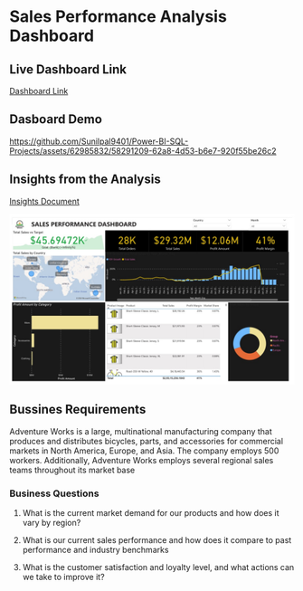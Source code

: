 # Sales Performance Analysis Dashboard


## Live Dashboard Link

[Dashboard Link](https://app.powerbi.com/view?r=eyJrIjoiN2Q4N2E5MTItYzllZS00ZTVmLTg0M2QtZTY3YWFjMDU5ZDUzIiwidCI6ImRmODY3OWNkLWE4MGUtNDVkOC05OWFjLWM4M2VkN2ZmOTVhMCJ9)



## Dasboard Demo
https://github.com/Sunilpal9401/Power-BI-SQL-Projects/assets/62985832/58291209-62a8-4d53-b6e7-920f55be26c2


## Insights from the Analysis 
[Insights Document](https://github.com/Sunilpal9401/Power-BI-SQL-Projects/blob/main/SALES%20PERFORMANCE%20DASHBOARD/Insights.pdf)





![App Screenshot](https://github.com/Sunilpal9401/Power-BI-SQL-Projects/blob/main/SALES%20PERFORMANCE%20DASHBOARD/Sales%20Performance%20dashboard.jpg?raw=true)

## Bussines Requirements

Adventure Works is a large, multinational manufacturing company that produces and distributes bicycles, parts, and accessories for commercial 
markets in North America, Europe, and Asia. The company employs 500 workers. 
Additionally, Adventure Works employs several regional sales teams throughout its market base

### Business Questions
1.	What is the current market demand for our products and how does it vary by region?

2.	What is our current sales performance and how does it compare to past performance and industry benchmarks

3.	What is the customer satisfaction and loyalty level, and what actions can we take to improve it?

